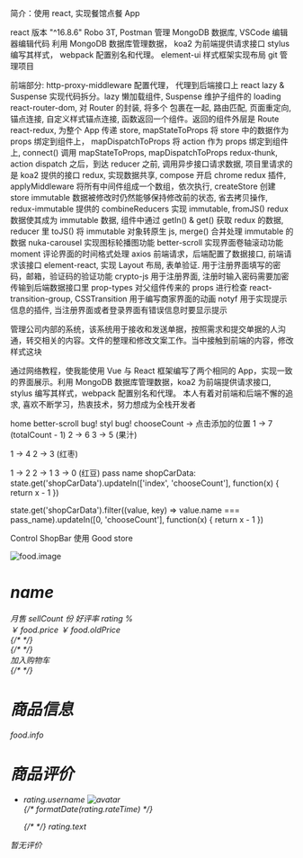 ﻿简介：使用 react, 实现餐馆点餐 App

react 版本 "^16.8.6"
Robo 3T, Postman 管理 MongoDB 数据库, VSCode 编辑器编辑代码
利用 MongoDB 数据库管理数据，
koa2 为前端提供请求接口
stylus 编写其样式，
webpack 配置别名和代理。
element-ui 样式框架实现布局
git 管理项目

前端部分:
http-proxy-middleware 配置代理， 代理到后端接口上
react lazy & Suspense 实现代码拆分。lazy 懒加载组件, Suspense 维护子组件的 loading
react-router-dom, <BrowserRouter> 对 Router 的封装, <Switch> 将多个 <Route> 包裹在一起, <Route> 路由匹配, <Redirect> 页面重定向, <Link> 锚点连接, <NavLink> 自定义样式锚点连接, <withRouter> 函数返回一个组件。返回的组件外层是 Route
react-redux, <Provider> 为整个 App 传递 store, mapStateToProps 将 store 中的数据作为 props 绑定到组件上， mapDispatchToProps 将 action 作为 props 绑定到组件上, connect() 调用 mapStateToProps, mapDispatchToProps
redux-thunk, action dispatch 之后，到达 reducer 之前, 调用异步接口请求数据, 项目里请求的是 koa2 提供的接口
redux, 实现数据共享, compose 开启 chrome redux 插件, applyMiddleware 将所有中间件组成一个数组，依次执行, createStore 创建 store
immutable 数据被修改时仍然能够保持修改前的状态, 省去拷贝操作, redux-immutable 提供的 combineReducers 实现 immutable, fromJS() redux 数据使其成为 immutable 数据, 组件中通过 getIn() & get() 获取 redux 的数据, reducer 里 toJS() 将 immutable 对象转原生 js, merge() 合并处理 immutable 的数据
nuka-carousel 实现图标轮播图功能
better-scroll 实现界面卷轴滚动功能
moment 评论界面的时间格式处理
axios 前端请求，后端配置了数据接口, 前端请求该接口
element-react, 实现 Layout 布局, 表单验证. 用于注册界面填写的密码，邮箱，验证码的验证功能
crypto-js 用于注册界面, 注册时输入密码需要加密传输到后端数据接口里
prop-types 对父组件传来的 props 进行检查
react-transition-group, CSSTransition 用于编写商家界面的动画
notyf 用于实现提示信息的插件, 当注册界面或者登录界面有错误信息时要显示提示

管理公司内部的系统，该系统用于接收和发送单据，按照需求和提交单据的人沟通，转交相关的内容。文件的整理和修改文案工作。当中接触到前端的内容，修改样式这块

通过网络教程，使我能使用 Vue 与 React 框架编写了两个相同的 App，实现一致的界面展示。利用 MongoDB 数据库管理数据，koa2 为前端提供请求接口,  stylus 编写其样式，webpack 配置别名和代理。
本人有着对前端和后端不懈的追求, 喜欢不断学习，热衷技术，努力想成为全栈开发者

home better-scroll bug! styl bug!
chooseCount -> 点击添加的位置
1 -> 7 (totalCount - 1)
2 -> 6
3 -> 5 (果汁)

1 -> 4
2 -> 3 (红枣)

1 -> 2
2 -> 1
3 -> 0 (红豆)
pass name
shopCarData: state.get('shopCarData').updateIn(['index', 'chooseCount'], function(x) { return x - 1 })

state.get('shopCarData').filter((value, key) => value.name === pass_name).updateIn([0, 'chooseCount'], function(x) { return x - 1 })

Control ShopBar 使用 Good store

<div
          className="food"
        >
      <div className="food-content">
        <div className="image-header">
          <img
            alt="food.image"
          >
          <div
            className="back"
          >
            <i className="icon-arrow_lift" />
          </div>
        </div>
        <div className="content">
          <h1 className="title">
            name
          </h1>
          <div className="detail">
            <span className="sell-count">月售 sellCount 份</span>
            <span className="rating">好评率 rating %</span>
          </div>
          <div className="price">
            <span className="now">￥ food.price </span>
            <span
              className="old"
            >￥ food.oldPrice </span>
          </div>
          <div className="cartControl-wrapper">
            {/* <cartControl
            /> */}
          </div>
          {/* <transition name="fade"> */}
            <div
              className="buy"
            >
              加入购物车
            </div>
          {/* </transition> */}
        </div>
        <split />
        <div
          className="info"
        >
          <h1 className="title">
            商品信息
          </h1>
          <p className="text">
            food.info
          </p>
        </div>
        <split />
        <div className="rating">
          <h1 className="title">
            商品评价
          </h1>
          <ratingSelect
          />
          <div className="rating-wrapper">
            <ul >
              <li
                className="rating-item border-1px"
              >
                <div className="user">
                  <span className="name">rating.username </span>
                  <img
                    className="avatar"
                    alt="avatar"
                  >
                </div>
                <div className="time">
                  {/* formatDate(rating.rateTime) */}
                </div>
                <p className="text">
                  {/* <i :className="{'icon-thumb_up':rating.rateType===0,'icon-thumb_down':rating.rateType===1}" /> */}
                  rating.text
                </p>
              </li>
            </ul>
            <div
              className="no-rating"
            >
              暂无评价
            </div>
          </div>
        </div>
      </div>
    </div>
